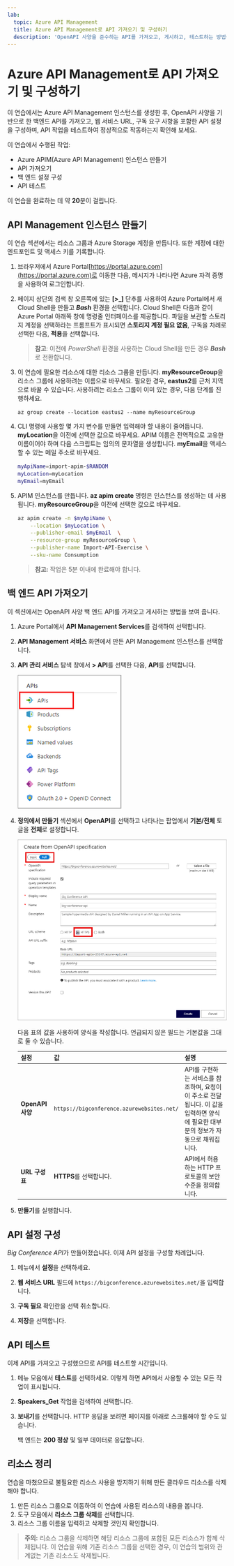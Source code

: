 ```yaml
---
lab:
  topic: Azure API Management
  title: Azure API Management로 API 가져오기 및 구성하기
  description: 'OpenAPI 사양을 준수하는 API를 가져오고, 게시하고, 테스트하는 방법을 알아보세요.'
---
```


# Azure API Management로 API 가져오기 및 구성하기

이 연습에서는 Azure API Management 인스턴스를 생성한 후, OpenAPI 사양을 기반으로 한 백엔드 API를 가져오고, 웹 서비스 URL, 구독 요구 사항을 포함한 API 설정을 구성하며, API 작업을 테스트하여 정상적으로 작동하는지 확인해 보세요.

이 연습에서 수행된 작업:

* Azure APIM(Azure API Management) 인스턴스 만들기
* API 가져오기
* 백 엔드 설정 구성
* API 테스트

이 연습을 완료하는 데 약 **20**분이 걸립니다.

## API Management 인스턴스 만들기

이 연습 섹션에서는 리소스 그룹과 Azure Storage 계정을 만듭니다. 또한 계정에 대한 엔드포인트 및 액세스 키를 기록합니다.

1. 브라우저에서 Azure Portal[https://portal.azure.com](https://portal.azure.com)로 이동한 다음, 메시지가 나타나면 Azure 자격 증명을 사용하여 로그인합니다.

1. 페이지 상단의 검색 창 오른쪽에 있는 **[\>_]** 단추를 사용하여 Azure Portal에서 새 Cloud Shell을 만들고 ***Bash*** 환경을 선택합니다. Cloud Shell은 다음과 같이 Azure Portal 아래쪽 창에 명령줄 인터페이스를 제공합니다. 파일을 보관할 스토리지 계정을 선택하라는 프롬프트가 표시되면 **스토리지 계정 필요 없음**, 구독을 차례로 선택한 다음, **적용**을 선택합니다.

    > **참고**: 이전에 *PowerShell* 환경을 사용하는 Cloud Shell을 만든 경우 ***Bash***로 전환합니다.

1. 이 연습에 필요한 리소스에 대한 리소스 그룹을 만듭니다. **myResourceGroup**을 리소스 그룹에 사용하려는 이름으로 바꾸세요. 필요한 경우, **eastus2**를 근처 지역으로 바꿀 수 있습니다. 사용하려는 리소스 그룹이 이미 있는 경우, 다음 단계를 진행하세요.

    ```azurecli
    az group create --location eastus2 --name myResourceGroup
    ```

1. CLI 명령에 사용할 몇 가지 변수를 만들면 입력해야 할 내용이 줄어듭니다. **myLocation**을 이전에 선택한 값으로 바꾸세요. APIM 이름은 전역적으로 고유한 이름이어야 하며 다음 스크립트는 임의의 문자열을 생성합니다. **myEmail**을 액세스할 수 있는 메일 주소로 바꾸세요.

    ```bash
    myApiName=import-apim-$RANDOM
    myLocation=myLocation
    myEmail=myEmail
    ```

1. APIM 인스턴스를 만듭니다. **az apim create** 명령은 인스턴스를 생성하는 데 사용됩니다. **myResourceGroup**을 이전에 선택한 값으로 바꾸세요.

    ```bash
    az apim create -n $myApiName \
        --location $myLocation \
        --publisher-email $myEmail  \
        --resource-group myResourceGroup \
        --publisher-name Import-API-Exercise \
        --sku-name Consumption 
    ```
    > **참고:** 작업은 5분 이내에 완료해야 합니다. 

## 백 엔드 API 가져오기

이 섹션에서는 OpenAPI 사양 백 엔드 API를 가져오고 게시하는 방법을 보여 줍니다.

1. Azure Portal에서 **API Management Services**를 검색하여 선택합니다.

1. **API Management 서비스** 화면에서 만든 API Management 인스턴스를 선택합니다.

1. **API 관리 서비스** 탐색 창에서 **> API**를 선택한 다음, **API**를 선택합니다.

    ![탐색 창의 API 섹션 스크린샷](./media/select-apis-navigation-pane.png)


1. **정의에서 만들기** 섹션에서 **OpenAPI**를 선택하고 나타나는 팝업에서 **기본/전체** 토글을 **전체**로 설정합니다.

    ![OpenAPI 대화 상자의 스크린샷 다음 표에서는 필드에 대한 자세한 내용을 설명합니다.](./media/create-api.png)

    다음 표의 값을 사용하여 양식을 작성합니다. 언급되지 않은 필드는 기본값을 그대로 둘 수 있습니다.

    | 설정 | 값 | 설명 |
    |--|--|--|
    | **OpenAPI 사양** | `https://bigconference.azurewebsites.net/` | API를 구현하는 서비스를 참조하며, 요청이 이 주소로 전달됩니다. 이 값을 입력하면 양식에 필요한 대부분의 정보가 자동으로 채워집니다. |
    | **URL 구성표** | **HTTPS**를 선택합니다. | API에서 허용하는 HTTP 프로토콜의 보안 수준을 정의합니다. |

1. **만들기**를 실행합니다.

## API 설정 구성

*Big Conference API*가 만들어졌습니다. 이제 API 설정을 구성할 차례입니다. 

1. 메뉴에서 **설정**을 선택하세요.

1. **웹 서비스 URL** 필드에 `https://bigconference.azurewebsites.net/`을 입력합니다.

1. **구독 필요** 확인란을 선택 취소합니다.

1. **저장**을 선택합니다.

## API 테스트

이제 API를 가져오고 구성했으므로 API를 테스트할 시간입니다.

1. 메뉴 모음에서 **테스트**를 선택하세요. 이렇게 하면 API에서 사용할 수 있는 모든 작업이 표시됩니다.

1. **Speakers_Get** 작업을 검색하여 선택합니다. 

1. **보내기**를 선택합니다. HTTP 응답을 보려면 페이지를 아래로 스크롤해야 할 수도 있습니다.

    백 엔드는 **200 정상** 및 일부 데이터로 응답합니다.

## 리소스 정리

연습을 마쳤으므로 불필요한 리소스 사용을 방지하기 위해 만든 클라우드 리소스를 삭제해야 합니다.

1. 만든 리소스 그룹으로 이동하여 이 연습에 사용된 리소스의 내용을 봅니다.
1. 도구 모음에서 **리소스 그룹 삭제**를 선택합니다.
1. 리소스 그룹 이름을 입력하고 삭제할 것인지 확인합니다.

> **주의:** 리소스 그룹을 삭제하면 해당 리소스 그룹에 포함된 모든 리소스가 함께 삭제됩니다. 이 연습을 위해 기존 리소스 그룹을 선택한 경우, 이 연습의 범위와 관계없는 기존 리소스도 삭제됩니다.
